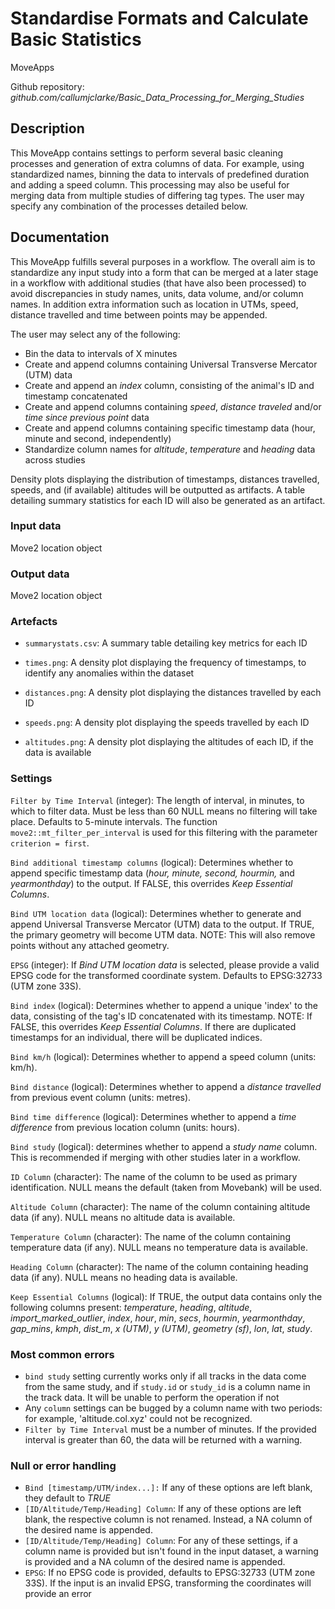 # Standardise Formats and Calculate Basic Statistics

MoveApps

Github repository: *github.com/callumjclarke/Basic_Data_Processing_for_Merging_Studies*

## Description

This MoveApp contains settings to perform several basic cleaning processes and generation of extra columns of data. For example, using standardized names, binning the data to intervals of predefined duration and adding a speed column. This processing may also be useful for merging data from multiple studies of differing tag types. The user may specify any combination of the processes detailed below.

## Documentation

This MoveApp fulfills several purposes in a workflow. The overall aim is to standardize any input study into a form that can be merged at a later stage in a workflow with additional studies (that have also been processed) to avoid discrepancies in study names, units, data volume, and/or column names. In addition extra information such as location in UTMs, speed, distance travelled and time between points may be appended.

The user may select any of the following:

-   Bin the data to intervals of X minutes
-   Create and append columns containing Universal Transverse Mercator (UTM) data
-   Create and append an *index* column, consisting of the animal's ID and timestamp concatenated
-   Create and append columns containing *speed*, *distance traveled* and/or *time since previous point* data
-   Create and append columns containing specific timestamp data (hour, minute and second, independently)
-   Standardize column names for *altitude*, *temperature* and *heading* data across studies

Density plots displaying the distribution of timestamps, distances travelled, speeds, and (if available) altitudes will be outputted as artifacts. A table detailing summary statistics for each ID will also be generated as an artifact.

### Input data

Move2 location object

### Output data

Move2 location object

### Artefacts

-   `summarystats.csv`: A summary table detailing key metrics for each ID

-   `times.png`: A density plot displaying the frequency of timestamps, to identify any anomalies within the dataset

-   `distances.png`: A density plot displaying the distances travelled by each ID

-   `speeds.png`: A density plot displaying the speeds travelled by each ID

-   `altitudes.png`: A density plot displaying the altitudes of each ID, if the data is available

### Settings

`Filter by Time Interval` (integer): The length of interval, in minutes, to which to filter data. Must be less than 60 NULL means no filtering will take place. Defaults to 5-minute intervals. The function `move2::mt_filter_per_interval` is used for this filtering with the parameter `criterion = first`.

`Bind additional timestamp columns` (logical): Determines whether to append specific timestamp data (*hour,* *minute,* *second,* *hourmin,* and *yearmonthday*) to the output. If FALSE, this overrides *Keep Essential Columns*.

`Bind UTM location data` (logical): Determines whether to generate and append Universal Transverse Mercator (UTM) data to the output. If TRUE, the primary geometry will become UTM data. NOTE: This will also remove points without any attached geometry.

`EPSG` (integer): If *Bind UTM location data* is selected, please provide a valid EPSG code for the transformed coordinate system. Defaults to EPSG:32733 (UTM zone 33S).

`Bind index` (logical): Determines whether to append a unique 'index' to the data, consisting of the tag's ID concatenated with its timestamp. NOTE: If FALSE, this overrides *Keep Essential Columns*. If there are duplicated timestamps for an individual, there will be duplicated indices.

`Bind km/h` (logical): Determines whether to append a speed column (units: km/h).

`Bind distance` (logical): Determines whether to append a *distance travelled* from previous event column (units: metres).

`Bind time difference` (logical): Determines whether to append a *time difference* from previous location column (units: hours).

`Bind study` (logical): determines whether to append a *study name* column. This is recommended if merging with other studies later in a workflow.

`ID Column` (character): The name of the column to be used as primary identification. NULL means the default (taken from Movebank) will be used.

`Altitude Column` (character): The name of the column containing altitude data (if any). NULL means no altitude data is available.

`Temperature Column` (character): The name of the column containing temperature data (if any). NULL means no temperature data is available.

`Heading Column` (character): The name of the column containing heading data (if any). NULL means no heading data is available.

`Keep Essential Columns` (logical): If TRUE, the output data contains only the following columns present: *temperature*, *heading*, *altitude*, *import_marked_outlier*, *index*, *hour*, *min*, *secs*, *hourmin*, *yearmonthday*, *gap_mins*, *kmph*, *dist_m*, *x (UTM)*, *y (UTM)*, *geometry (sf)*, *lon*, *lat*, *study*.

### Most common errors

-   `bind study` setting currently works only if all tracks in the data come from the same study, and if `study.id` or `study_id` is a column name in the track data. It will be unable to perform the operation if not
-   Any `column` settings can be bugged by a column name with two periods: for example, 'altitude.col.xyz' could not be recognized.
-   `Filter by Time Interval` must be a number of minutes. If the provided interval is greater than 60, the data will be returned with a warning.

### Null or error handling

-   `Bind [timestamp/UTM/index...]:` If any of these options are left blank, they default to *TRUE*
-   `[ID/Altitude/Temp/Heading] Column`: If any of these options are left blank, the respective column is not renamed. Instead, a NA column of the desired name is appended.
-   `[ID/Altitude/Temp/Heading] Column`: For any of these settings, if a column name is provided but isn't found in the input dataset, a warning is provided and a NA column of the desired name is appended.
-   `EPSG`: If no EPSG code is provided, defaults to EPSG:32733 (UTM zone 33S). If the input is an invalid EPSG, transforming the coordinates will provide an error
